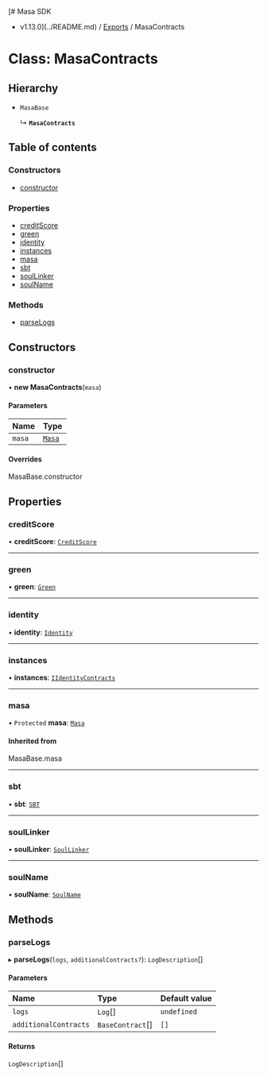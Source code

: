 [# Masa SDK
 - v1.13.0](../README.md) / [Exports](../modules.md) / MasaContracts

# Class: MasaContracts

## Hierarchy

- `MasaBase`

  ↳ **`MasaContracts`**

## Table of contents

### Constructors

- [constructor](MasaContracts.md#constructor)

### Properties

- [creditScore](MasaContracts.md#creditscore)
- [green](MasaContracts.md#green)
- [identity](MasaContracts.md#identity)
- [instances](MasaContracts.md#instances)
- [masa](MasaContracts.md#masa)
- [sbt](MasaContracts.md#sbt)
- [soulLinker](MasaContracts.md#soullinker)
- [soulName](MasaContracts.md#soulname)

### Methods

- [parseLogs](MasaContracts.md#parselogs)

## Constructors

### constructor

• **new MasaContracts**(`masa`)

#### Parameters

| Name | Type |
| :------ | :------ |
| `masa` | [`Masa`](Masa.md) |

#### Overrides

MasaBase.constructor

## Properties

### creditScore

• **creditScore**: [`CreditScore`](CreditScore.md)

___

### green

• **green**: [`Green`](Green.md)

___

### identity

• **identity**: [`Identity`](Identity.md)

___

### instances

• **instances**: [`IIdentityContracts`](../interfaces/IIdentityContracts.md)

___

### masa

• `Protected` **masa**: [`Masa`](Masa.md)

#### Inherited from

MasaBase.masa

___

### sbt

• **sbt**: [`SBT`](SBT.md)

___

### soulLinker

• **soulLinker**: [`SoulLinker`](SoulLinker.md)

___

### soulName

• **soulName**: [`SoulName`](SoulName.md)

## Methods

### parseLogs

▸ **parseLogs**(`logs`, `additionalContracts?`): `LogDescription`[]

#### Parameters

| Name | Type | Default value |
| :------ | :------ | :------ |
| `logs` | `Log`[] | `undefined` |
| `additionalContracts` | `BaseContract`[] | `[]` |

#### Returns

`LogDescription`[]
